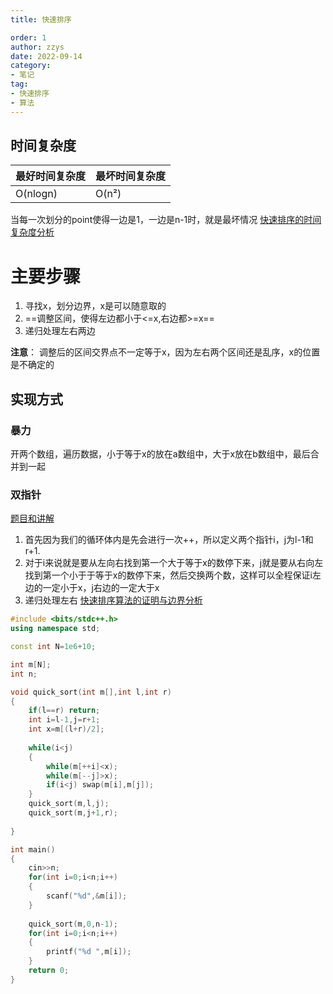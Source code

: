 ```yaml
---
title: 快速排序

order: 1
author: zzys
date: 2022-09-14
category:
- 笔记
tag:
- 快速排序
- 算法
---
```

## 时间复杂度
|最好时间复杂度|最坏时间复杂度|
|-|-|
|O(nlogn)|O(n²)|
当每一次划分的point使得一边是1，一边是n-1时，就是最坏情况
[快速排序的时间复杂度分析](https://www.cnblogs.com/pugang/archive/2012/07/02/2573075.html)
# 主要步骤
1. 寻找x，划分边界，x是可以随意取的
2. ==调整区间，使得左边都小于<=x,右边都>=x==
3. 递归处理左右两边

**注意**： 调整后的区间交界点不一定等于x，因为左右两个区间还是乱序，x的位置是不确定的

## 实现方式
### 暴力
开两个数组，遍历数据，小于等于x的放在a数组中，大于x放在b数组中，最后合并到一起

### 双指针
[题目和讲解](https://www.acwing.com/activity/content/problem/content/819/)
1. 首先因为我们的循环体内是先会进行一次++，所以定义两个指针i，j为l-1和r+1.
2. 对于i来说就是要从左向右找到第一个大于等于x的数停下来，j就是要从右向左找到第一个小于于等于x的数停下来，然后交换两个数，这样可以全程保证i左边的一定小于x，j右边的一定大于x
3. 递归处理左右
[快速排序算法的证明与边界分析](https://www.acwing.com/solution/content/16777/)
```c++
#include <bits/stdc++.h>
using namespace std;

const int N=1e6+10;

int m[N];
int n;

void quick_sort(int m[],int l,int r)
{
    if(l==r) return;
    int i=l-1,j=r+1;
    int x=m[(l+r)/2];
    
    while(i<j)
    {
        while(m[++i]<x);
        while(m[--j]>x);
        if(i<j) swap(m[i],m[j]);
    }
    quick_sort(m,l,j);
    quick_sort(m,j+1,r);
    
}

int main()
{
    cin>>n;
    for(int i=0;i<n;i++)
    {
        scanf("%d",&m[i]);
    }
    
    quick_sort(m,0,n-1);
    for(int i=0;i<n;i++)
    {
        printf("%d ",m[i]);
    }
    return 0;
}
```

